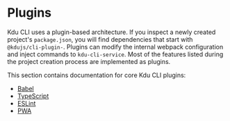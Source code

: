 # Plugins

Kdu CLI uses a plugin-based architecture. If you inspect a newly created project's `package.json`, you will find dependencies that start with `@kdujs/cli-plugin-`. Plugins can modify the internal webpack configuration and inject commands to `kdu-cli-service`. Most of the features listed during the project creation process are implemented as plugins.

This section contains documentation for core Kdu CLI plugins:

- [Babel](babel.md)
- [TypeScript](typescript.md)
- [ESLint](eslint.md)
- [PWA](pwa.md)
